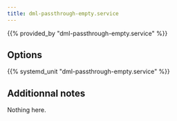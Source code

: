 ```yaml
---
title: dml-passthrough-empty.service
---
```


{{% provided_by "dml-passthrough-empty.service" %}}

## Options

{{% systemd_unit "dml-passthrough-empty.service" %}}

## Additionnal notes

Nothing here.